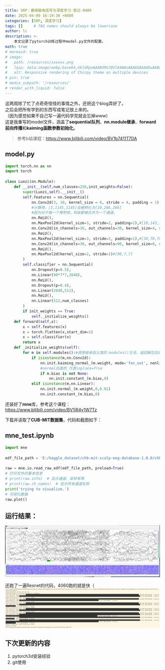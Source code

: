```yaml
---
title: SRP：癫痫脑电信号与深度学习-笔记-0409
date: 2025-04-09 16:19:30 +0800
categories: [SRP, 深度学习]
tags: []     # TAG names should always be lowercase
author: lc
description: >-
    本文记录了pytorch训练过程中model.py文件的配置。
math: true
# mermaid: true
# image:
#   path: /resources/xxxxxx.png
#   lqip: data:image/webp;base64,UklGRpoAAABXRUJQVlA4WAoAAAAQAAAADwAABwAAQUxQSDIAAAARL0AmbZurmr57yyIiqE8oiG0bejIYEQTgqiDA9vqnsUSI6H+oAERp2HZ65qP/VIAWAFZQOCBCAAAA8AEAnQEqEAAIAAVAfCWkAALp8sF8rgRgAP7o9FDvMCkMde9PK7euH5M1m6VWoDXf2FkP3BqV0ZYbO6NA/VFIAAAA
#   alt: Responsive rendering of Chirpy theme on multiple devices
# pin: true
# media_subpath: '/resources/'
# render_with_liquid: false
---
```


这两周除了忙了点奇奇怪怪的事情之外，还把这个blog弄好了。  
之后会把所有学到的东西写成笔记放上来的。  
（因为感觉如果不自己写一遍代码学完就会忘掉www）  
这是我重写的model文件，涵盖了**sequential队列**、**nn.module继承**、**forward前向传播**和**kaiming函数参数初始化**。  
>参考b站课程：<https://www.bilibili.com/video/BV1b7411T7DA>  

## model.py  
```python
import torch.nn as nn
import torch

class Luozi(nn.Module):
    def __init__(self,num_classes=256,init_weights=False):
        super(Luozi,self).__init__()
        self.features = nn.Sequential(
            nn.Conv2d(3, 10, kernel_size = 6, stride = 4, padding = 1),#3通道10个6*6卷积核，步长4补齐1
            #计算得，[3,1145,1145]会被转化为[10,286,286]
            #因为对于每一个卷积核，RGB都被合并为一个通道。
            nn.ReLU(),
            nn.MaxPool2d(kernel_size=3, stride=2, padding=1),#[10,143,143]
            nn.Conv2d(in_channels=10, out_channels=30, kernel_size=4, stride=1, padding=0),#[30,140,140]
            nn.ReLU(),
            nn.MaxPool2d(kernel_size=3, stride=2, padding=1),#[30,70,70]
            nn.Conv2d(in_channels=30, out_channels=90, kernel_size=8, stride=4, padding=0),#[90,8,8]
            nn.ReLU(),
            nn.MaxPool2d(kernel_size=2, stride=1)#[90,7,7]
        )
        self.classifier = nn.Sequential(
            nn.Dropout(p=0.5),
            nn.Linear(90*7*7,2048),
            nn.ReLU(),
            nn.Dropout(p=0.4),
            nn.Linear(2048,512),
            nn.ReLU(),
            nn.Linear(512,num_classes)
        )
        if init_weights == True:
            self._initialize_weights()
    def forward(self,x):
        x = self.features(x)
        x = torch.flatten(x,start_dim=1)
        x = self.classifier(x)
        return x
    def _initialize_weights(self):
        for m in self.modules():#调用继承自父类的.modules()方法，返回解包后的每一层
            if isinstance(m,nn.Conv2d):
                nn.init.kaiming_normal_(m.weight, mode='fan_out', nonlinearity= 'relu')
                #normal后面的_代表inplace=True
                if m.bias is not None:
                    nn.init.constant_(m.bias,0)
            elif isinstance(m,nn.Linear):
                nn.init.normal_(m.weight,0,0.01)
                nn.init.constant_(m.bias,0)
```
  
还装好了**mne**库，参考这个课程：<https://www.bilibili.com/video/BV1iR4y1W7Tz>  
  
下载并读取了**CUB-MIT数据集**，代码和截图如下：  
## mne_test.ipynb
```python
import mne

edf_file_path = 'E:/kaggle_dataset/chb-mit-scalp-eeg-database-1.0.0/chb01/chb01_01.edf'

raw = mne.io.read_raw_edf(edf_file_path, preload=True)
# 打印文件的基本信息
# print(raw.info)  # 显示通道、采样率等
# print(raw.ch_names)  # 显示所有通道名称
print('trying to visualize.')
# 可视化数据
raw.plot()
```

## 运行结果：
![mne_test读取数据](../assets/img/mne_test_1.png)  
  
还跑了一遍Resnet的代码，4060跑的就是快（
![Resnet结果](../assets/img/Resnet_result.png)

## 下次更新的内容
1. pytorch3d安装经验  
2. git使用


<script src="https://giscus.app/client.js"
        data-repo="Le1zyCatt/le1zycatt.github.io"
        data-repo-id="R_kgDOORaJaw"
        data-category="Announcements"
        data-category-id="DIC_kwDOORaJa84Co8xd"
        data-mapping="pathname"
        data-strict="0"
        data-reactions-enabled="1"
        data-emit-metadata="0"
        data-input-position="bottom"
        data-theme="preferred_color_scheme"
        data-lang="zh-CN"
        crossorigin="anonymous"
        async>
</script>